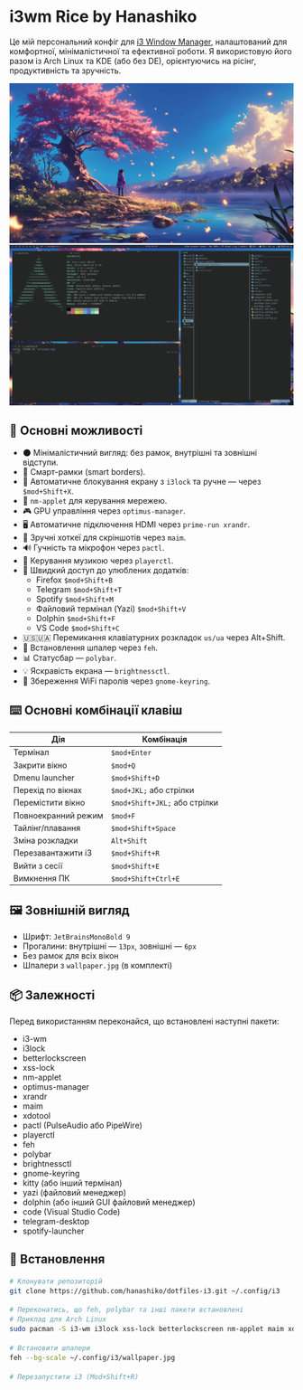 
# i3wm Rice by Hanashiko

Це мій персональний конфіг для [i3 Window Manager](https://i3wm.org/), налаштований для комфортної, мінімалістичної та ефективної роботи. Я використовую його разом із Arch Linux та KDE (або без DE), орієнтуючись на рісінг, продуктивність та зручність.

![wallpaper preview](./wallpaper.jpg)
![preview](./example.png)

## 🔧 Основні можливості

- 🌑 Мінімалістичний вигляд: без рамок, внутрішні та зовнішні відступи.
- 🧠 Смарт-рамки (smart borders).
- 🔐 Автоматичне блокування екрану з `i3lock` та ручне — через `$mod+Shift+X`.
- 📶 `nm-applet` для керування мережею.
- 🎮 GPU управління через `optimus-manager`.
- 🖥️ Автоматичне підключення HDMI через `prime-run xrandr`.
- 📸 Зручні хоткеї для скріншотів через `maim`.
- 🔊 Гучність та мікрофон через `pactl`.
- 🎵 Керування музикою через `playerctl`.
- 📁 Швидкий доступ до улюблених додатків:
  - Firefox `$mod+Shift+B`
  - Telegram `$mod+Shift+T`
  - Spotify `$mod+Shift+M`
  - Файловий термінал (Yazi) `$mod+Shift+V`
  - Dolphin `$mod+Shift+F`
  - VS Code `$mod+Shift+C`
- 🇺🇸🇺🇦 Перемикання клавіатурних розкладок `us/ua` через Alt+Shift.
- 🌄 Встановлення шпалер через `feh`.
- 📊 Статусбар — `polybar`.
- 💡 Яскравість екрана — `brightnessctl`.
- 🔐 Збереження WiFi паролів через `gnome-keyring`.

## ⌨️ Основні комбінації клавіш

| Дія                  | Комбінація             |
|----------------------|------------------------|
| Термінал             | `$mod+Enter`           |
| Закрити вікно        | `$mod+Q`               |
| Dmenu launcher       | `$mod+Shift+D`         |
| Перехід по вікнах    | `$mod+JKL;` або стрілки |
| Перемістити вікно    | `$mod+Shift+JKL;` або стрілки |
| Повноекранний режим  | `$mod+F`               |
| Тайлінг/плавання     | `$mod+Shift+Space`     |
| Зміна розкладки      | `Alt+Shift`            |
| Перезавантажити i3   | `$mod+Shift+R`         |
| Вийти з сесії        | `$mod+Shift+E`         |
| Вимкнення ПК         | `$mod+Shift+Ctrl+E`    |

## 🖼️ Зовнішній вигляд

- Шрифт: `JetBrainsMonoBold 9`
- Прогалини: внутрішні — `13px`, зовнішні — `6px`
- Без рамок для всіх вікон
- Шпалери з `wallpaper.jpg` (в комплекті)

## 📦 Залежності

Перед використанням переконайся, що встановлені наступні пакети:

- i3-wm
- i3lock
- betterlockscreen
- xss-lock
- nm-applet
- optimus-manager
- xrandr
- maim
- xdotool
- pactl (PulseAudio або PipeWire)
- playerctl
- feh
- polybar
- brightnessctl
- gnome-keyring
- kitty (або інший термінал)
- yazi (файловий менеджер)
- dolphin (або інший GUI файловий менеджер)
- code (Visual Studio Code)
- telegram-desktop
- spotify-launcher

## 🚀 Встановлення

```bash
# Клонувати репозиторій
git clone https://github.com/hanashiko/dotfiles-i3.git ~/.config/i3

# Переконатись, що feh, polybar та інші пакети встановлені
# Приклад для Arch Linux
sudo pacman -S i3-wm i3lock xss-lock betterlockscreen nm-applet maim xdotool feh polybar brightnessctl gnome-keyring kitty yazi dolphin code telegram-desktop

# Встановити шпалери
feh --bg-scale ~/.config/i3/wallpaper.jpg

# Перезапустити i3 (Mod+Shift+R)
